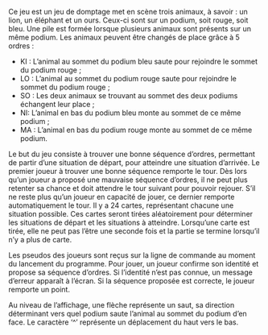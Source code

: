 Ce jeu est un jeu de domptage met en scène trois animaux, à savoir : un lion, un éléphant et un ours.
Ceux-ci sont sur un podium, soit rouge, soit bleu. Une pile est formée lorsque plusieurs animaux sont présents sur un même podium.
Les animaux peuvent être changés de place grâce à 5 ordres :
-  KI : L’animal au sommet du podium bleu saute pour rejoindre le sommet du podium rouge ;
- LO : L’animal au sommet du podium rouge saute pour rejoindre le sommet du podium rouge ;
- SO : Les deux animaux se trouvant au sommet des deux podiums échangent leur place ;
- NI: L’animal en bas du podium bleu monte au sommet de ce même podium ;
- MA : L’animal en bas du podium rouge monte au sommet de ce même podium.

Le but du jeu consiste à trouver une bonne séquence d’ordres, permettant de partir d’une situation de départ, pour atteindre une situation d’arrivée. Le premier joueur à trouver une bonne séquence remporte le tour. Dès lors qu’un joueur a proposé une mauvaise séquence d’ordres, il ne peut plus retenter sa chance et doit attendre le tour suivant pour pouvoir rejouer.  S’il ne reste plus qu’un joueur en capacité de jouer, ce dernier remporte automatiquement le tour.
Il y a 24 cartes, représentant chacune une situation possible. Ces cartes seront tirées aléatoirement pour déterminer les situations de départ et les situations à atteindre. Lorsqu’une carte est tirée, elle ne peut pas l’être une seconde fois et la partie se termine lorsqu’il n’y a plus de carte.

Les pseudos des joueurs sont reçus sur la ligne de commande au moment du lancement du programme. Pour jouer, un joueur confirme son identité et propose sa séquence d’ordres. Si l’identité n’est pas connue, un message d’erreur apparaît à l’écran. Si la séquence proposée est correcte, le joueur remporte un point.

Au niveau de l’affichage, une flèche représente un saut, sa direction déterminant vers quel podium saute l’animal au sommet du podium d’en face. Le caractère ‘^’ représente un déplacement du haut vers le bas.
